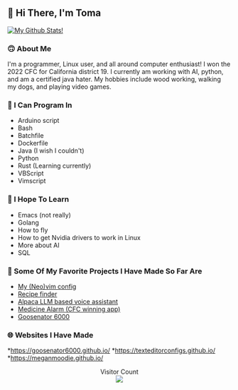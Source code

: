 ## 👋 Hi There, I'm Toma

[![My Github Stats!](https://github-readme-stats.vercel.app/api?username=Norok-The-Diablo)](https://github.com/anuraghazra/github-readme-stats)

### 🙃 About Me

I'm a programmer, Linux user, and all around computer enthusiast! I won the 2022 CFC for California district 19. I currently am working with AI, python, and am a certified java hater. My hobbies include wood working, walking my dogs, and playing video games.

### 💾 I Can Program In

* Arduino script
* Bash
* Batchfile
* Dockerfile
* Java (I wish I couldn't)
* Python
* Rust (Learning currently)
* VBScript
* Vimscript

### 📒 I Hope To Learn

* Emacs (not really)
* Golang
* How to fly
* How to get Nvidia drivers to work in Linux
* More about AI
* SQL

### 🌟 Some Of My Favorite Projects I Have Made So Far Are

* [My (Neo)vim config](https://github.com/Norok-The-Diablo/vimconfig)
* [Recipe finder](https://github.com/Norok-The-Diablo/recipefinder)
* [Alpaca LLM based voice assistant](https://github.com/Norok-The-Diablo/alpacavoiceassistant)
* [Medicine Alarm (CFC winning app)](https://github.com/Norok-The-Diablo/CodeForCongressApp)
* [Goosenator 6000](https://github.com/Norok-The-Diablo/goosenator)

### 🌐 Websites I Have Made

*<https://goosenator6000.github.io/>
*<https://texteditorconfigs.github.io/>
*<https://meganmoodie.github.io/>

<p align="center"> 
  Visitor Count<br>
  <img src="https://profile-counter.glitch.me/Norok-The-Diablo/count.svg" />
</p>
